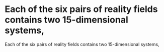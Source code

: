 # Each of the six pairs of reality fields contains two 15-dimensional systems,

Each of the six pairs of reality fields contains two 15-dimensional systems,